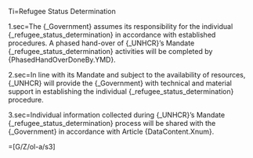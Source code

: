 Ti=Refugee Status Determination

1.sec=The {_Government} assumes its responsibility for the individual {_refugee_status_determination} in accordance with established procedures. A phased hand-over of {_UNHCR}’s Mandate {_refugee_status_determination} activities will be completed by {PhasedHandOverDoneBy.YMD}.

2.sec=In line with its Mandate and subject to the availability of resources, {_UNHCR} will provide the {_Government} with technical and material support in establishing the individual {_refugee_status_determination} procedure.

3.sec=Individual information collected during {_UNHCR}’s Mandate {_refugee_status_determination} process will be shared with the {_Government} in accordance with Article {DataContent.Xnum}.

=[G/Z/ol-a/s3]
